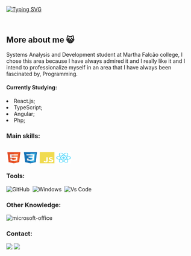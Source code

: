 [![Typing SVG](https://readme-typing-svg.herokuapp.com/?color=8679a0&size=35&center=true&vCenter=true&width=1000&lines=HELLO!!,+My+Name+is+Márcia+Carina;I+from+Brasil,+AM.;Be+Welcome!+:%29)](https://git.io/typing-svg)

<br>
<h2>More about me 😺 </h2>
<p>Systems Analysis and Development student at Martha Falcão college, I chose this area because I have always admired it and I really like it and I intend to professionalize myself in an area that I have always been fascinated by, Programming.</p>
<h4>Currently Studying: </h4>
 <li>React.js;</li>
 <li>TypeScript;</li>
 <li>Angular;</li>
  <li>Php;</li>

### Main skills:
<div style="display: inline_block"><br>
  <img align="center" alt="Rafa-HTML" height="30" width="40" src="https://raw.githubusercontent.com/devicons/devicon/master/icons/html5/html5-original.svg">
  <img align="center" alt="Rafa-CSS" height="30" width="40" src="https://raw.githubusercontent.com/devicons/devicon/master/icons/css3/css3-original.svg">
  <img align="center" alt="Rafa-Js" height="30" width="40" src="https://raw.githubusercontent.com/devicons/devicon/master/icons/javascript/javascript-plain.svg">
  <!-- !<img align="center" alt="Rafa-Python" height="30" width="40" src="https://raw.githubusercontent.com/devicons/devicon/master/icons/python/python-original.svg" -->
  <img align="center" alt="Rafa-React" height="30" width="40" src="https://raw.githubusercontent.com/devicons/devicon/master/icons/react/react-original.svg">
  
</div>


### Tools:
<!-- ![Git](https://img.shields.io/badge/-Git-0D1117?style=for-the-badge&logo=git&labelColor=0D1117)&nbsp; -->
![GitHub](https://icongr.am/simple/github.svg?size=35&color=3b1d72&colored=false)&nbsp;
![Windows](https://icongr.am/devicon/windows8-original.svg?size=33&color=1955a4)&nbsp;
![Vs Code](https://icongr.am/devicon/visualstudio-plain.svg?size=33&color=1955a4)&nbsp;

### Other Knowledge:
![microsoft-office](https://icongr.am/simple/microsoftoffice.svg?size=35&color=cd6713&colored=false)&nbsp;

### Contact:
<div> 
  <a href = "mailto:marciacarina931@gmail.com"><img src="https://icongr.am/simple/gmail.svg?size=35&color=cd1313&colored=false" target="_blank"></a>
  <a href="https://www.linkedin.com/in/marcia-carina/" target="_blank"><img src="https://icongr.am/devicon/linkedin-original.svg?size=35&color=5576aa" target="_blank"></a> 
 
</div>





